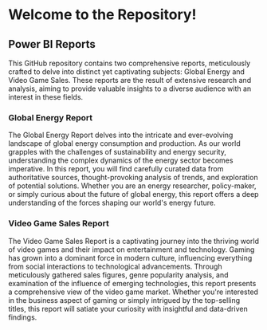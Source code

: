 # Welcome to the Repository!

## Power BI Reports

This GitHub repository contains two comprehensive reports, meticulously crafted to delve into distinct yet captivating subjects: Global Energy and Video Game Sales. These reports are the result of extensive research and analysis, aiming to provide valuable insights to a diverse audience with an interest in these fields.

### Global Energy Report

The Global Energy Report delves into the intricate and ever-evolving landscape of global energy consumption and production. As our world grapples with the challenges of sustainability and energy security, understanding the complex dynamics of the energy sector becomes imperative. In this report, you will find carefully curated data from authoritative sources, thought-provoking analysis of trends, and exploration of potential solutions. Whether you are an energy researcher, policy-maker, or simply curious about the future of global energy, this report offers a deep understanding of the forces shaping our world's energy future.

### Video Game Sales Report

The Video Game Sales Report is a captivating journey into the thriving world of video games and their impact on entertainment and technology. Gaming has grown into a dominant force in modern culture, influencing everything from social interactions to technological advancements. Through meticulously gathered sales figures, genre popularity analysis, and examination of the influence of emerging technologies, this report presents a comprehensive view of the video game market. Whether you're interested in the business aspect of gaming or simply intrigued by the top-selling titles, this report will satiate your curiosity with insightful and data-driven findings.
